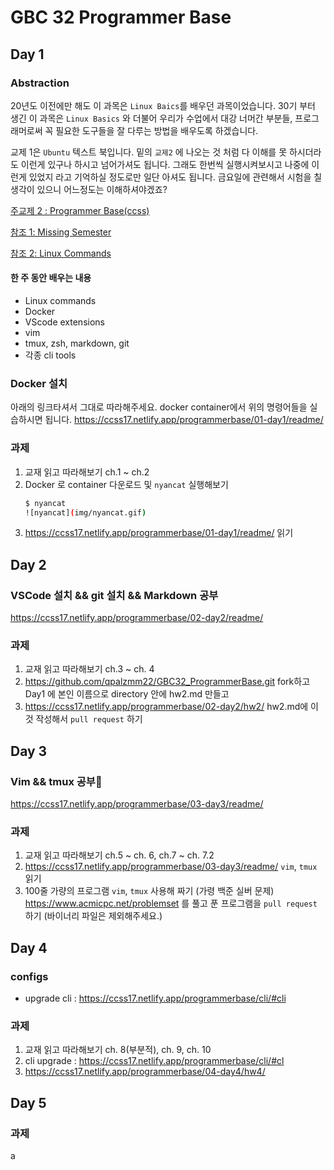 # GBC 32 Programmer Base


## Day 1



### Abstraction

20년도 이전에만 해도 이 과목은 `Linux Baics`를 배우던 과목이었습니다. 30기 부터 생긴 이 과목은 `Linux Basics` 와 더불어 우리가 수업에서 대강 너머간 부분들, 프로그래머로써 꼭 필요한 도구들을 잘 다루는 방법을 배우도록 하겠습니다.

교제 1은 `Ubuntu` 텍스트 북입니다. 밑의 `교제2` 에 나오는 것 처럼 다 이해를 못 하시더라도 이런게 있구나 하시고 넘어가셔도 됩니다. 그래도 한번씩 실행시켜보시고 나중에 이런게 있었지 라고 기억하실 정도로만 일단 아셔도 됩니다. 금요일에 관련해서 시험을 칠 생각이 있으니 어느정도는 이해하셔야겠죠?

[주교제 2 : Programmer Base(ccss)](https://ccss17.netlify.app/programmerbase/)

[참조 1: Missing Semester](https://missing.csail.mit.edu/)

[참조 2: Linux Commands](https://linuxcommand.org/tlcl.php)

#### 한 주 동안 배우는 내용
- Linux commands
- Docker
- VScode extensions
- vim
- tmux, zsh, markdown, git
- 각종 cli tools

### Docker 설치

아래의 링크타셔서 그대로 따라해주세요. docker container에서 위의 명령어들을 실습하시면 됩니다.
https://ccss17.netlify.app/programmerbase/01-day1/readme/ 

### 과제

1. 교재 읽고 따라해보기 ch.1 ~ ch.2
2. Docker 로 container 다운로드 및 `nyancat` 실행해보기
    ```sh
    $ nyancat
    ![nyancat](img/nyancat.gif)
3. https://ccss17.netlify.app/programmerbase/01-day1/readme/ 읽기



## Day 2

### VSCode 설치 && git 설치 && Markdown 공부
https://ccss17.netlify.app/programmerbase/02-day2/readme/

### 과제
1. 교재 읽고 따라해보기 ch.3 ~ ch. 4
2. https://github.com/qpalzmm22/GBC32_ProgrammerBase.git fork하고 Day1 에 본인 이름으로 directory 안에 hw2.md 만들고 
3. https://ccss17.netlify.app/programmerbase/02-day2/hw2/ hw2.md에 이것 작성해서 `pull request` 하기
 

## Day 3

### Vim && tmux 공부
https://ccss17.netlify.app/programmerbase/03-day3/readme/

### 과제
1. 교재 읽고 따라해보기 ch.5 ~ ch. 6, ch.7 ~ ch. 7.2 
2. https://ccss17.netlify.app/programmerbase/03-day3/readme/ `vim`, `tmux` 읽기
3. 100줄 가량의 프로그램 `vim`, `tmux` 사용해 짜기 (가령 백준 실버 문제) https://www.acmicpc.net/problemset 를 풀고 푼 프로그램을 `pull request` 하기 (바이너리 파일은 제외해주세요.)


## Day 4

### configs 
- upgrade cli : https://ccss17.netlify.app/programmerbase/cli/#cli

### 과제
1. 교재 읽고 따라해보기 ch. 8(부분적), ch. 9, ch. 10
2. cli upgrade : https://ccss17.netlify.app/programmerbase/cli/#cl
3. https://ccss17.netlify.app/programmerbase/04-day4/hw4/

## Day 5

### 과제

a
